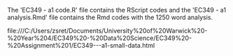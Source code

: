 The 'EC349 - a1 code.R' file contains the RScript codes and the 'EC349 - a1 analysis.Rmd' file contains the Rmd codes with the 1250 word analysis. 

file:///C:/Users/zsret/Documents/University%20of%20Warwick%20-%20Year%204/EC349%20-%20Data%20Science/EC349%20-%20Assignment%201/EC349---a1-small-data.html
